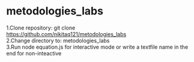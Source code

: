 # metodologies_labs

1.Clone repository: git clone https://github.com/nikitaq121/metodologies_labs <br>
2.Change directory to: metodologies_labs <br>
3.Run node equation.js for interactive mode or write a textfile name in the end for non-inteactive
